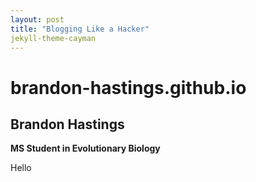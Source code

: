 ```yaml
---
layout: post
title: "Blogging Like a Hacker"
jekyll-theme-cayman
---
```


# brandon-hastings.github.io
## Brandon Hastings
**MS Student in Evolutionary Biology**

Hello
